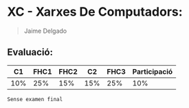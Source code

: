 # XC - Xarxes De Computadors:

> Jaime Delgado

## Evaluació:

|C1|FHC1|FHC2|C2|FHC3|Participació|
|--|----|----|--|----|-------------|
|10%|25%|15%|15%|25%|10%|

`Sense examen final`
